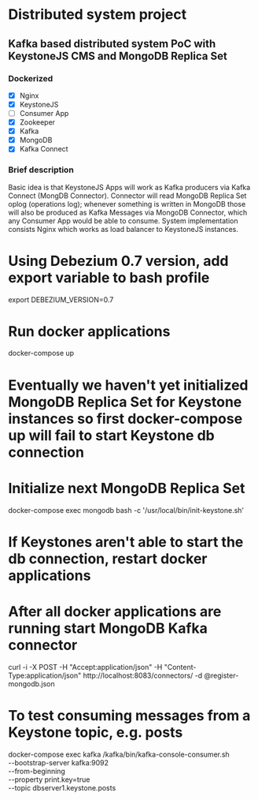 # Distributed system project
## Kafka based distributed system PoC with KeystoneJS CMS and MongoDB Replica Set

### Dockerized

- [X] Nginx
- [X] KeystoneJS
- [ ] Consumer App
- [X] Zookeeper
- [X] Kafka
- [X] MongoDB
- [X] Kafka Connect

### Brief description

Basic idea is that KeystoneJS Apps will work as Kafka producers via Kafka Connect (MongDB Connector). Connector will read MongoDB Replica Set oplog (operations log); whenever something is written in MongoDB those will also be produced as Kafka Messages via MongoDB Connector, which any Consumer App would be able to consume. System implementation consists Nginx which works as load balancer to KeystoneJS instances.

# Using Debezium 0.7 version, add export variable to bash profile
export DEBEZIUM_VERSION=0.7

# Run docker applications
docker-compose up

# Eventually we haven't yet initialized MongoDB Replica Set for Keystone instances so first docker-compose up will fail to start Keystone db connection

# Initialize next MongoDB Replica Set
docker-compose exec mongodb bash -c '/usr/local/bin/init-keystone.sh'

# If Keystones aren't able to start the db connection, restart docker applications

# After all docker applications are running start MongoDB Kafka connector
curl -i -X POST -H "Accept:application/json" -H  "Content-Type:application/json" http://localhost:8083/connectors/ -d @register-mongodb.json

# To test consuming messages from a Keystone topic, e.g. posts
docker-compose exec kafka /kafka/bin/kafka-console-consumer.sh \
    --bootstrap-server kafka:9092 \
    --from-beginning \
    --property print.key=true \
    --topic dbserver1.keystone.posts
